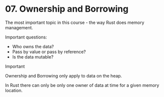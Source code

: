 # 07. Ownership and Borrowing

The most important topic in this course - the way Rust does memory management.

Important questions:

- Who owns the data?
- Pass by value or pass by reference?
- Is the data mutable?

> [!IMPORTANT]
> Ownership and Borrowing only apply to data on the heap.

In Rust there can only be only one owner of data at time for a given memory location.
